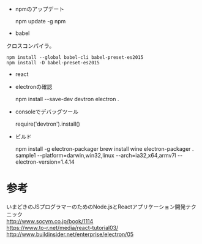 
- npmのアップデート

    npm update -g npm

- babel

クロスコンパイラ。

    npm install --global babel-cli babel-preset-es2015
    npm install -D babel-preset-es2015

- react



- electronの確認

    npm install --save-dev devtron
    electron .

- consoleでデバッグツール

    require('devtron').install()

- ビルド

    npm install -g electron-packager
    brew install wine
    electron-packager . sample1 --platform=darwin,win32,linux --arch=ia32,x64,armv7l --electron-version=1.4.14


# 参考

いまどきのJSプログラマーのためのNode.jsとReactアプリケーション開発テクニック    
http://www.socym.co.jp/book/1114    
https://www.to-r.net/media/react-tutorial03/    
http://www.buildinsider.net/enterprise/electron/05    




